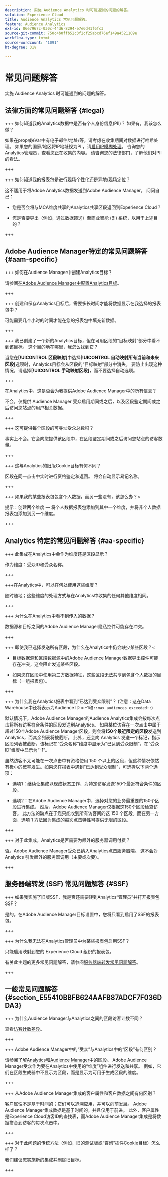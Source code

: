 ```yaml
---
description: 实施 Audience Analytics 时可能遇到的问题的解答。
solution: Experience Cloud
title: Audience Analytics 常见问题解答。
feature: Audience Analytics
exl-id: 86e7967c-030c-44d6-8294-e7e6d41f6fc3
source-git-commit: 750c4b0ffb52c3f2cf25abcd76ef149a4521109e
workflow-type: tm+mt
source-wordcount: '1091'
ht-degree: 31%

---
```


# 常见问题解答

实施 Audience Analytics 时可能遇到的问题的解答。

## 法律方面的常见问题解答 {#legal}

+++ 如何知道我的Analytics数据中是否有个人身份信息(PII)？ 如果有，我该怎么做？

如果在prop或eVar中有电子邮件/地址/等，请考虑在收集期间对数据进行哈希处理。 如果您的国家/地区将IP地址视为PII，请[启用IP模糊处理](https://experienceleague.adobe.com/docs/analytics/admin/admin-tools/exclude-ip.html?lang=zh-Hans)。 咨询您的Analytics管理员，查看您正在收集的内容。 请咨询您的法律部门，了解他们对PII的看法。

+++

+++ 如何知道我的报表包是进行现场个性化还是异地/现场定位？

这不适用于将Adobe Analytics数据发送到Adobe Audience Manager。 问问自己：

* 您是否会将与MCA维度共享的Analytics共享区段返回到Experience Cloud？

* 您是否要导出（例如，通过数据馈送）至商业智能 (BI) 系统，以用于上述目的？

+++

## Adobe Audience Manager特定的常见问题解答 {#aam-specific}

+++ 如何在Audience Manager中创建Analytics目标？

请参阅[在Adobe Audience Manager中配置Analytics目标](https://experienceleague.adobe.com/docs/audience-manager/user-guide/features/destinations/experience-cloud-destinations/create-analytics-destination.html?lang=zh-Hans)。

+++

+++ 创建和保存Analytics目标后，需要多长时间才能将数据显示在我选择的报表包中？

可能需要几个小时的时间才能在您的报表包中填充新数据。

+++

+++ 我已创建了一个新的Analytics目标，但在可用区段的“目标映射”部分中看不到该目标。 这个目的地在哪里，我怎么找到它？

当您在&#x200B;**[!UICONTROL 区段映射]**&#x200B;中选择&#x200B;**[!UICONTROL 自动映射所有当前和未来区段]**&#x200B;选项时，Analytics目标会从区段的“目标映射”部分中消失。 要防止出现这种情况，请选择&#x200B;**[!UICONTROL 手动映射区段]**，而不要选择自动选项。

+++

在Analytics中，这是否会为我提供Adobe Audience Manager中的所有信息？

不会，仅提供 Audience Manager 受众启用期间或之后，以及区段鉴定期间或之后访问您站点的用户相关数据。

+++

+++ 这可提供每个区段的可寻址受众总数吗？

事实上不会。它会向您提供该区段中，在区段鉴定期间或之后访问您站点的访客数量。

+++

+++ 这与Analytics的旧版Cookie目标有何不同？

区段在同一点击中实时进行资格鉴定和返回。 将会自动显示易记名称。

+++

+++ 如果我的某些报表包包含个人数据，而另一些没有，该怎么办？&lt;

提示：创建两个维度 — 将个人数据报表包添加到其中一个维度，并将非个人数据报表包添加到另一个维度。

+++

## Analytics 特定的常见问题解答 {#aa-specific}

+++ 此集成在Analytics中会作为维度还是区段显示？

作为维度：受众ID和受众名称。

+++

+++在Analytics中，可以在何处使用这些维度？

随时随地；这些维度的处理方式与在Analytics中收集的任何其他维度相同。

+++

+++ 为什么在Analytics中看不到传入的数据？

数据源和目标之间的Adobe Audience Manager隐私控件可能存在冲突。

+++

+++ 即使我已选择发送所有区段，为什么在Analytics中仍会缺少某些区段？&lt;

* 目标数据源和区段数据源中的Adobe Audience Manager数据导出控件可能存在冲突，这会阻止发送某些区段。

* 如果您在区段中使用第三方数据特征，这些区段无法共享到包含个人数据的目标（一组报表包）。

+++

+++ 为什么我在Analytics报表中看到“已达到受众限制”？ (注意：这在Data Warehouse中还将表示为Audience ID = -1和`::max_audiences_exceeded::`)

默认情况下，Adobe Audience Manager的Audience Analytics集成会按每次点击将所有访客符合条件的区段发送到Analytics。 如果某位访客在一次点击中属于超过150个Adobe Audience Manager区段，则会将&#x200B;**150个最近限定的区段**&#x200B;发送到Analytics，而其余列表将被截断。 此外，还会向 Analytics 发送一个标记，指示区段列表被截断，该标记在“受众名称”维度中显示为“已达到受众限制”，在“受众 ID”维度中显示为“-1”。

虽然访客不太可能在一次点击中有资格使用 150 个以上的区段，但这种情况依然有极小的概率发生。如果您在报表中遇到“已达到受众限制”，可选择以下两个选项：

* 选项1：继续让集成以现成状态工作，为特定访客发送150个最近符合条件的区段。

* 选项2：在Adobe Audience Manager中，选择对您的业务最重要的150个区段进行集成。 然后，Adobe Audience Manager仅根据这150个区段检查访客。 此方法的缺点在于您只能收到所有访客间的这 150 个区段。而在另一方面，选项 1 方法因为集成的每次点击特性可提供无限的区段。

+++

+++ 对于此集成，Analytics是否需要为额外的服务器调用付费？

否。Adobe Audience Manager受众已纳入Analytics点击服务器端。 这不会对 Analytics 引发额外的服务器调用（主要或次要）。

+++

## 服务器端转发 (SSF) 常见问题解答 {#SSF}

+++ 如果我实施了旧版SSF，我是否还需要转到Analytics“管理员”并打开报表包SSF？

是的。在Adobe Audience Manager目标设置中，您将只看到启用了SSF的报表包。

+++

+++ 为什么我无法在Analytics管理员中为某些报表包启用SSF？

只能启用映射到您的 Experience Cloud 组织的报表包。

有关此主题的更多常见问题解答，请参阅[服务器端转发常见问题解答](/help/admin/admin/c-manage-report-suites/c-edit-report-suites/general/c-server-side-forwarding/ssf-faq.md)。

+++

## 一般常见问题解答 {#section_E55410BBFB624AAFB87ADCF7F036DDA3}

+++ 为什么Audience Manager与Analytics之间的区段访客计数不同？

查看[访客计数差异](/help/integrate/c-audience-analytics/visitor-count-reconciliation.md)。

+++

+++ Adobe Audience Manager中的“受众”与Analytics中的“区段”有何区别？

请参阅[了解Analytics和Audience Manager中的区段](/help/integrate/c-audience-analytics/aam-analytics-segments.md)。 Adobe Audience Manager受众作为要在Analytics中使用的“维度”组件进行发送和共享。 例如，它们在区段生成器中不显示为区段，而是显示为可用于生成区段的维度。

+++

+++ 从Adobe Audience Manager集成的客户属性和客户数据之间有何区别？

客户属性不是基于时间的；它们可以追溯应用，并可以向前发展。 Adobe Audience Manager集成数据是基于时间的，并且仅用于前进。 此外，客户属性是Experience Cloud访客ID的查找表，而Adobe Audience Manager集成是将数据拼合到访客的每次点击中。

+++

+++ 对于此问题的传统方法（例如，旧的测试版或“咨询”插件Cookie目标）怎么样了？

我们建议您实施新的集成并删除旧目标。

+++

